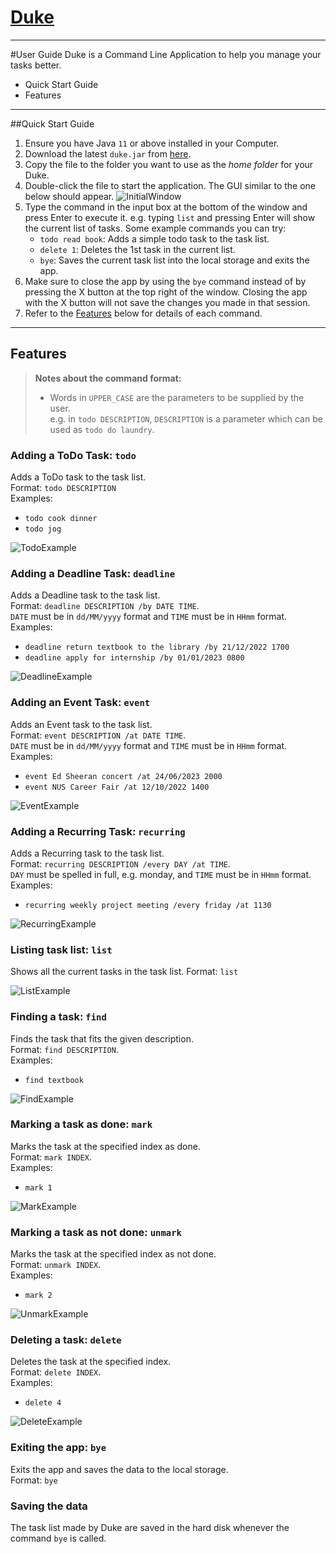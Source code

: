 # [Duke](https://github.com/JonathanWiguna/ip)
***

#User Guide
Duke is a Command Line Application to help you manage your tasks better.
- Quick Start Guide
- Features
***

##Quick Start Guide
1. Ensure you have Java `11` or above installed in your Computer.
2. Download the latest `duke.jar` from [here](https://github.com/JonathanWiguna/ip/releases).
3. Copy the file to the folder you want to use as the _home folder_ for your Duke.
4. Double-click the file to start the application. The GUI similar to the one below should appear.
![InitialWindow](InitialWindow.png)
5. Type the command in the input box at the bottom of the window and press Enter to execute it. e.g. typing `list` and 
pressing Enter will show the current list of tasks. Some example commands you can try:
   - `todo read book`: Adds a simple todo task to the task list.
   - `delete 1`: Deletes the 1st task in the current list.
   - `bye`: Saves the current task list into the local storage and exits the app.
6. Make sure to close the app by using the `bye` command instead of by pressing the X button at the top right of the 
window. Closing the app with the X button will not save the changes you made in that session.
7. Refer to the [Features](https://jonathanwiguna.github.io/ip/#features) below for details of each command.
***
## Features 

> **Notes about the command format:**
> - Words in `UPPER_CASE` are the parameters to be supplied by the user.<br>
> e.g. in `todo DESCRIPTION`, `DESCRIPTION` is a parameter which can be used as `todo do laundry`.

### Adding a ToDo Task: `todo`
Adds a ToDo task to the task list.<br>
Format: `todo DESCRIPTION`<br>
Examples:
- `todo cook dinner`
- `todo jog`

![TodoExample](TodoExample.png)

### Adding a Deadline Task: `deadline`
Adds a Deadline task to the task list.<br>
Format: `deadline DESCRIPTION /by DATE TIME`.<br>
`DATE` must be in `dd/MM/yyyy` format and `TIME` must be in `HHmm` format.<br>
Examples:
- `deadline return textbook to the library /by 21/12/2022 1700`
- `deadline apply for internship /by 01/01/2023 0800`

![DeadlineExample](DeadlineExample.png)

### Adding an Event Task: `event`
Adds an Event task to the task list.<br>
Format: `event DESCRIPTION /at DATE TIME`.<br>
`DATE` must be in `dd/MM/yyyy` format and `TIME` must be in `HHmm` format.<br>
Examples:
- `event Ed Sheeran concert /at 24/06/2023 2000`
- `event NUS Career Fair /at 12/10/2022 1400`

![EventExample](EventExample.png)

### Adding a Recurring Task: `recurring`
Adds a Recurring task to the task list.<br>
Format: `recurring DESCRIPTION /every DAY /at TIME`.<br>
`DAY` must be spelled in full, e.g. monday, and `TIME` must be in `HHmm` format.<br>
Examples:
- `recurring weekly project meeting /every friday /at 1130`

![RecurringExample](RecurringExample.png)

### Listing task list: `list`
Shows all the current tasks in the task list.
Format: `list`

![ListExample](ListExample.png)

### Finding a task: `find`
Finds the task that fits the given description.<br>
Format: `find DESCRIPTION`.<br>
Examples:
- `find textbook`

![FindExample](FindExample.png)

### Marking a task as done: `mark`
Marks the task at the specified index as done.<br>
Format: `mark INDEX`.<br>
Examples:
- `mark 1`

![MarkExample](MarkExample.png)

### Marking a task as not done: `unmark`
Marks the task at the specified index as not done.<br>
Format: `unmark INDEX`.<br>
Examples:
- `mark 2`

![UnmarkExample](UnmarkExample.png)

### Deleting a task: `delete`
Deletes the task at the specified index.<br>
Format: `delete INDEX`.<br>
Examples:
- `delete 4`

![DeleteExample](DeleteExample.png)

### Exiting the app: `bye`
Exits the app and saves the data to the local storage.<br>
Format: `bye`

### Saving the data
The task list made by Duke are saved in the hard disk whenever the command `bye` is called.
